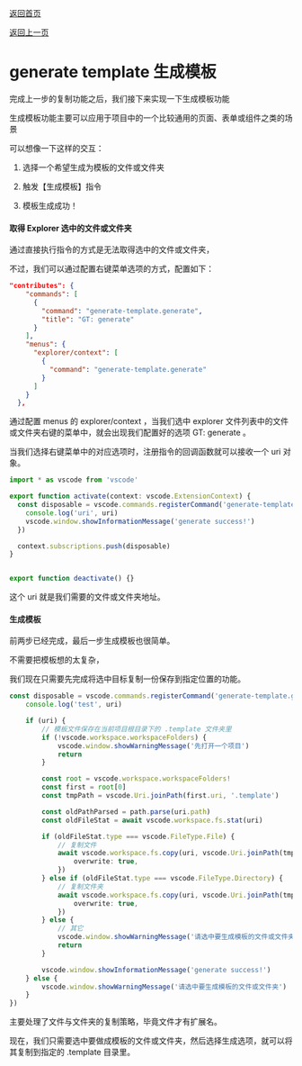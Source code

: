 [返回首页](/README.md)

[返回上一页](./README.md)

# generate template 生成模板

完成上一步的复制功能之后，我们接下来实现一下生成模板功能

生成模板功能主要可以应用于项目中的一个比较通用的页面、表单或组件之类的场景

可以想像一下这样的交互：

1. 选择一个希望生成为模板的文件或文件夹

2. 触发【生成模板】指令

3. 模板生成成功！

#### 取得 Explorer 选中的文件或文件夹

通过直接执行指令的方式是无法取得选中的文件或文件夹，

不过，我们可以通过配置右键菜单选项的方式，配置如下：

```json
"contributes": {
    "commands": [
      {
        "command": "generate-template.generate",
        "title": "GT: generate"
      }
    ],
    "menus": {
      "explorer/context": [
        {
          "command": "generate-template.generate"
        }
      ]
    }
  },
```

通过配置 menus 的 explorer/context ，当我们选中 explorer 文件列表中的文件或文件夹右键的菜单中，就会出现我们配置好的选项 GT: generate 。

当我们选择右键菜单中的对应选项时，注册指令的回调函数就可以接收一个 uri 对象。

```ts
import * as vscode from 'vscode'

export function activate(context: vscode.ExtensionContext) {
  const disposable = vscode.commands.registerCommand('generate-template.generate', (uri) => {
    console.log('uri', uri)
    vscode.window.showInformationMessage('generate success!')
  })

  context.subscriptions.push(disposable)
}


export function deactivate() {}
```

这个 uri 就是我们需要的文件或文件夹地址。

#### 生成模板

前两步已经完成，最后一步生成模板也很简单。

不需要把模板想的太复杂，

我们现在只需要先完成将选中目标复制一份保存到指定位置的功能。

```ts
const disposable = vscode.commands.registerCommand('generate-template.generate', async (uri: vscode.Uri) => {
	console.log('test', uri)

	if (uri) {
		// 模板文件保存在当前项目根目录下的 .template 文件夹里
		if (!vscode.workspace.workspaceFolders) {
			vscode.window.showWarningMessage('先打开一个项目')
			return
		}

		const root = vscode.workspace.workspaceFolders!
		const first = root[0]
		const tmpPath = vscode.Uri.joinPath(first.uri, '.template')

		const oldPathParsed = path.parse(uri.path)
		const oldFileStat = await vscode.workspace.fs.stat(uri)

		if (oldFileStat.type === vscode.FileType.File) {
			// 复制文件
			await vscode.workspace.fs.copy(uri, vscode.Uri.joinPath(tmpPath, oldPathParsed.name + oldPathParsed.ext), {
				overwrite: true,
			})
		} else if (oldFileStat.type === vscode.FileType.Directory) {
			// 复制文件夹
			await vscode.workspace.fs.copy(uri, vscode.Uri.joinPath(tmpPath, oldPathParsed.name), {
				overwrite: true,
			})
		} else {
			// 其它
			vscode.window.showWarningMessage('请选中要生成模板的文件或文件夹')
			return
		}

		vscode.window.showInformationMessage('generate success!')
	} else {
		vscode.window.showWarningMessage('请选中要生成模板的文件或文件夹')
	}
})
```

主要处理了文件与文件夹的复制策略，毕竟文件才有扩展名。

现在，我们只需要选中要做成模板的文件或文件夹，然后选择生成选项，就可以将其复制到指定的 .template 目录里。

